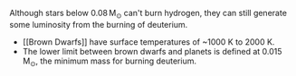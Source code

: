 Although stars below $0.08 \,\text{M}_\odot$ can't burn hydrogen, they can still generate some luminosity from the burning of deuterium.
- [[Brown Dwarfs]] have surface temperatures of ~1000 K to 2000 K.
- The lower limit between brown dwarfs and planets is defined at $0.015\,\text{M}_\odot$, the minimum mass for burning deuterium.